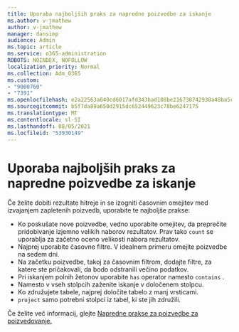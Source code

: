 ```yaml
---
title: Uporaba najboljših praks za napredne poizvedbe za iskanje
ms.author: v-jmathew
author: v-jmathew
manager: dansimp
audience: Admin
ms.topic: article
ms.service: o365-administration
ROBOTS: NOINDEX, NOFOLLOW
localization_priority: Normal
ms.collection: Adm_O365
ms.custom:
- "9000760"
- "7391"
ms.openlocfilehash: e2a22563a840cd6017afd343bad108be216738742938a48ba5ceb1010fd16098
ms.sourcegitcommit: b5f7da89a650d2915dc652449623c78be6247175
ms.translationtype: MT
ms.contentlocale: sl-SI
ms.lasthandoff: 08/05/2021
ms.locfileid: "53930149"
---
```

# <a name="apply-best-practices-for-advanced-hunting-queries"></a>Uporaba najboljših praks za napredne poizvedbe za iskanje

Če želite dobiti rezultate hitreje in se izogniti časovnim omejitev med izvajanjem zapletenih poizvedb, uporabite te najboljše prakse:

- Ko poskušate nove poizvedbe, vedno uporabite omejitev, da preprečite pridobivanje izjemno velikih naborov rezultatov. Prav tako `count` se uporablja za začetno oceno velikosti nabora rezultatov.
- Najprej uporabite časovne filtre. V idealnem primeru omejite poizvedbe na sedem dni.
- Na začetku poizvedbe, takoj za časovnim filtrom, dodajte filtre, za katere ste pričakovali, da bodo odstranili večino podatkov.
- Pri iskanjem polnih žetonov uporabite `has` operator namesto `contains` .
- Namesto v vseh stolpcih zaženite iskanje v določenem stolpcu.
- Ko združujete tabele, najprej določite tabelo z manj vrsticami.
- `project` samo potrebni stolpci iz tabel, ki ste jih združili.

Če želite več informacij, glejte [Napredne prakse za poizvedbe za poizvedovanje.](https://go.microsoft.com/fwlink/?linkid=2144812)
